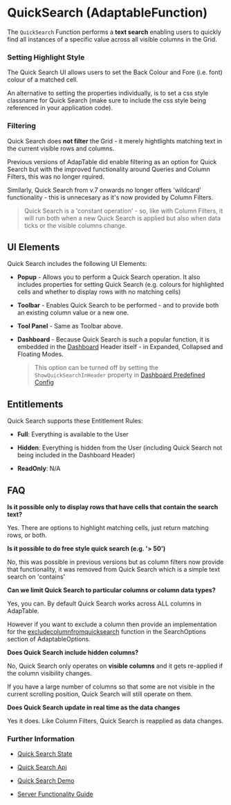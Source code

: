 # QuickSearch (AdaptableFunction)

The `QuickSearch` Function performs a **text search** enabling users to quickly find all instances of a specific value across all visible columns in the Grid.

### Setting Highlight Style

The Quick Search UI allows users to set the Back Colour and Fore (i.e. font) colour of a matched cell.  

An alternative to setting the properties individually, is to set a css style classname for Quick Search (make sure to include the css style being referenced in your application code).


### Filtering

Quick Search does **not filter** the Grid - it merely hightlights matching text in the current visible rows and columns.

Previous versions of AdapTable did enable filtering as an option for Quick Search but with the improved functionality around Queries and Column Filters, this was no longer rquired.

Similarly, Quick Search from v.7 onwards no longer offers 'wildcard' functionality - this is unnecesary as it's now provided by Column Filters.

> Quick Search is a 'constant operation' - so, like with Column Filters, it will run both when a new Quick Search is applied but also when data ticks or the visible columns change.


## UI Elements

Quick Search includes the following UI Elements:

- **Popup** - Allows you to perform a Quick Search operation.  It also includes properties for setting Quick Search (e.g. colours for highlighted cells and whether to display rows with no matching cells)

- **Toolbar** - Enables Quick Search to be performed - and to provide both an existing column value or a new one.

- **Tool Panel** - Same as Toolbar above.

- **Dashboard** - Because Quick Search is such a popular function, it is embedded in the [Dashboard](./dashboard-function.md) Header itself - in Expanded, Collapsed and Floating Modes.

    > This option can be turned off by setting the `ShowQuickSearchInHeader` property in [Dashboard Predefined Config](https://api.adaptabletools.com/interfaces/_src_predefinedconfig_dashboardstate_.dashboardstate.html#showquicksearchinheader)
    

## Entitlements

Quick Search supports these Entitlement Rules:

- **Full**: Everything is available to the User

- **Hidden**: Everything is hidden from the User (including Quick Search not being included in the Dashboard Header)

- **ReadOnly**: N/A

## FAQ

**Is it possible only to display rows that have cells that contain the search text?**

Yes. There are options to highlight matching cells, just return matching rows, or both.

**Is it possible to do free style quick search (e.g. '> 50')**

No, this was possible in previous versions but as column filters now provide that functionality, it was removed from Quick Search which is a simple text search on 'contains'

**Can we limit Quick Search to particular columns or column data types?**

Yes, you can. By default Quick Search works across ALL columns in AdapTable.

However if you want to exclude a column then provide an implementation for the [excludecolumnfromquicksearch](https://api.adaptabletools.com/interfaces/_src_adaptableoptions_searchoptions_.searchoptions.html#excludecolumnfromquicksearch) function in the SearchOptions section of AdaptableOptions.

**Does Quick Search include hidden columns?**

No, Quick Search only operates on **visible columns** and it gets re-applied if the column visibility changes. 

If you have a large number of columns so that some are not visible in the current scrolling position, Quick Search will still operate on them.

**Does Quick Search update in real time as the data changes**

Yes it does. Like Column Filters, Quick Search is reapplied as data changes.


### Further Information

- [Quick Search State](https://api.adaptabletools.com/interfaces/_src_predefinedconfig_quicksearchstate_.quicksearchstate.html)

- [Quick Search Api](https://api.adaptabletools.com/interfaces/_src_api_quicksearchapi_.quicksearchapi.html)

- [Quick Search Demo](https://demo.adaptabletools.com/search/aggridquicksearchdemo)

- [Server Functionality Guide](../guides/adaptable-server-functionality-guide.md)